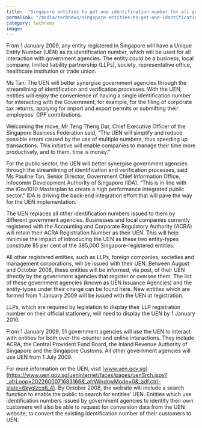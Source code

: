 ```yaml
---
title:  "Singapore entities to get one identification number for all government interaction"
permalink: "/media/technews/singapore-entities-to-get-one-identification-number-for-all-government-interaction"
category: technews
image: 
---
```


From 1 January 2009, any entity registered in Singapore will have a Unique Entity Number (UEN) as its identification number, which will be used for all interaction with government agencies. The entity could be a business, local company, limited liability partnership (LLPs), society, representative office, healthcare institution or trade union.

Ms Tan: The UEN will better synergise government agencies through the streamlining of identification and verification processes.
With the UEN, entities will enjoy the convenience of having a single identification number for interacting with the Government, for example, for the filing of corporate tax returns, applying for import and export permits or submitting their employees’ CPF contributions.

Welcoming the move, Mr Teng Theng Dar, Chief Executive Officer of the Singapore Business Federation said, “The UEN will simplify and reduce possible errors caused by the use of multiple numbers, thus speeding up transactions. This initiative will enable companies to manage their time more productively, and to them, time is money.”

For the public sector, the UEN will better synergise government agencies through the streamlining of identification and verification processes, said Ms Pauline Tan, Senior Director, Government Chief Information Office, Infocomm Development Authority of Singapore (IDA). “This is in line with the iGov1010 Masterplan to create a high performance integrated public sector.” IDA is driving the back-end integration effort that will pave the way for the UEN implementation.

The UEN replaces all other identification numbers issued to them by different government agencies. Businesses and local companies currently registered with the Accounting and Corporate Regulatory Authority (ACRA) will retain their ACRA Registration Number as their UEN. This will help minimise the impact of introducing the UEN as these two entity-types constitute 85 per cent of the 385,000 Singapore-registered entities.

All other registered entities, such as LLPs, foreign companies, societies and management corporations, will be issued with their UEN. Between August and October 2008, these entities will be informed, via post, of their UEN directly by the government agencies that register or oversee them. The list of these government agencies (known as UEN Issuance Agencies) and the entity-types under their charge can be found here. New entities which are formed from 1 January 2009 will be issued with the UEN at registration.

LLPs, which are required by legislation to display their LLP registration number on their official stationery, will need to display the UEN by 1 January 2010.

From 1 January 2009, 51 government agencies will use the UEN to interact with entities for both over-the-counter and online interactions. They include ACRA, the Central Provident Fund Board, the Inland Revenue Authority of Singapore and the Singapore Customs. All other government agencies will use UEN from 1 July 2009.

For more information on the UEN, visit [www.uen.gov.sg](https://www.uen.gov.sg/ueninternet/faces/pages/uenSrch.jspx?_afrLoop=2022600071683166&_afrWindowMode=0&_adf.ctrl-state=6kyglzcq6_4). By October 2008, the website will include a search function to enable the public to search for entities’ UEN. Entities which use identification numbers issued by government agencies to identify their own customers will also be able to request for conversion data from the UEN website, to convert the existing identification number of their customers to UEN.
